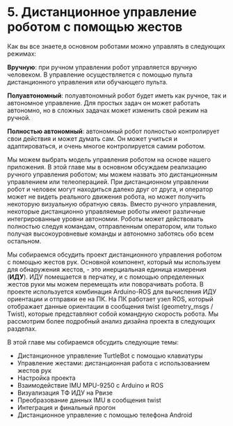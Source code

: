 # 5. Дистанционное управление роботом с помощью жестов

Как вы все знаете,в основном роботами можно управлять в следующих режимах:

**Вручную**: при ручном управлении робот управляется вручную человеком. В управление осуществляется с помощью пульта дистанционного управления или обучающего пульта. 

**Полуавтономный**: полуавтономный робот будет иметь как ручное, так и автономное управление. Для простых задач он может работать автономно, но в сложных задачах может изменить свой режим на ручной.

**Полностью автономный**: автономный робот полностью контролирует свои действия и может думать сам. Он может учиться и адаптироваться, и очень многое контролируется самим роботом.

Мы можем выбрать модель управления роботом на основе нашего приложения. В этой главе мы в основном обсуждаем реализацию ручного управления роботом; мы можем назвать это дистанционным управлением или телеоперацией. При дистанционном управлении робот и человек могут находиться далеко друг от друга, и оператор может не видеть реального движения робота, но может получить некоторую визуальную обратную связь. Вместо ручного управления, некоторые дистанционно управляемые роботы имеют различные интегрированные уровни автономии. Роботы может действовать полностью следуя командам, отправленным оператором, или только получая высокоуровневые команды и автономно заботясь обо всем остальном.

Мы собираемся обсудить проект дистанционного управления роботом с помощью жестов рук. Основной компонент, который мы используем для обнаружения жестов, - это инерциальная единица измерения \(**ИДУ**\). ИДУ помещается в перчатку, и с помощью определенных жестов руки мы можем перемещать или поворачивать робота. В проекте используется комбинация Arduino-ROS для вычисления ИДУ ориентации и отправки ее на ПК. На ПК работает узел ROS, который отображает данные ориентации в сообщения twist \(geometry\_msgs / Twist\), которые представляют собой командную скорость робота. Мы рассмотрим более подробный анализ дизайна проекта в следующих разделах.

В этой главе мы собираемся обсудить следующие темы: 

* Дистанционное управление TurtleBot с помощью клавиатуры
* Управление жестами: дистанционная работа с использованием жестов рук
* Настройка проекта
* Взаимодействие IMU MPU-9250 с Arduino и ROS 
* Визуализация ТФ ИДУ на Рвизе
* Преобразование данных IMU в сообщения twist
* Интеграция и финальный прогон 
* Дистанционное управление с помощью телефона Android

 

